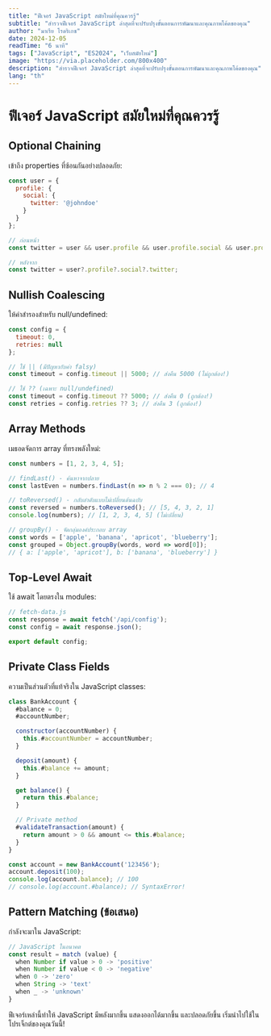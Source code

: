 ```yaml
---
title: "ฟีเจอร์ JavaScript สมัยใหม่ที่คุณควรรู้"
subtitle: "สำรวจฟีเจอร์ JavaScript ล่าสุดที่จะปรับปรุงขั้นตอนการพัฒนาและคุณภาพโค้ดของคุณ"
author: "มาเรีย โรดริเกซ"
date: 2024-12-05
readTime: "6 นาที"
tags: ["JavaScript", "ES2024", "เว็บสมัยใหม่"]
image: "https://via.placeholder.com/800x400"
description: "สำรวจฟีเจอร์ JavaScript ล่าสุดที่จะปรับปรุงขั้นตอนการพัฒนาและคุณภาพโค้ดของคุณ"
lang: "th"
---
```


# ฟีเจอร์ JavaScript สมัยใหม่ที่คุณควรรู้

## Optional Chaining

เข้าถึง properties ที่ซ้อนกันอย่างปลอดภัย:

```javascript
const user = {
  profile: {
    social: {
      twitter: '@johndoe'
    }
  }
};

// ก่อนหน้า
const twitter = user && user.profile && user.profile.social && user.profile.social.twitter;

// หลังจาก
const twitter = user?.profile?.social?.twitter;
```

## Nullish Coalescing

ให้ค่าสำรองสำหรับ null/undefined:

```javascript
const config = {
  timeout: 0,
  retries: null
};

// ใช้ || (มีปัญหากับค่า falsy)
const timeout = config.timeout || 5000; // ส่งคืน 5000 (ไม่ถูกต้อง!)

// ใช้ ?? (เฉพาะ null/undefined)
const timeout = config.timeout ?? 5000; // ส่งคืน 0 (ถูกต้อง!)
const retries = config.retries ?? 3; // ส่งคืน 3 (ถูกต้อง!)
```

## Array Methods

เมธอดจัดการ array ที่ทรงพลังใหม่:

```javascript
const numbers = [1, 2, 3, 4, 5];

// findLast() - ค้นหาจากปลาย
const lastEven = numbers.findLast(n => n % 2 === 0); // 4

// toReversed() - กลับลำดับแบบไม่เปลี่ยนต้นฉบับ
const reversed = numbers.toReversed(); // [5, 4, 3, 2, 1]
console.log(numbers); // [1, 2, 3, 4, 5] (ไม่เปลี่ยน)

// groupBy() - จัดกลุ่มองค์ประกอบ array
const words = ['apple', 'banana', 'apricot', 'blueberry'];
const grouped = Object.groupBy(words, word => word[0]);
// { a: ['apple', 'apricot'], b: ['banana', 'blueberry'] }
```

## Top-Level Await

ใช้ await โดยตรงใน modules:

```javascript
// fetch-data.js
const response = await fetch('/api/config');
const config = await response.json();

export default config;
```

## Private Class Fields

ความเป็นส่วนตัวที่แท้จริงใน JavaScript classes:

```javascript
class BankAccount {
  #balance = 0;
  #accountNumber;

  constructor(accountNumber) {
    this.#accountNumber = accountNumber;
  }

  deposit(amount) {
    this.#balance += amount;
  }

  get balance() {
    return this.#balance;
  }

  // Private method
  #validateTransaction(amount) {
    return amount > 0 && amount <= this.#balance;
  }
}

const account = new BankAccount('123456');
account.deposit(100);
console.log(account.balance); // 100
// console.log(account.#balance); // SyntaxError!
```

## Pattern Matching (ข้อเสนอ)

กำลังจะมาใน JavaScript:

```javascript
// JavaScript ในอนาคต
const result = match (value) {
  when Number if value > 0 -> 'positive'
  when Number if value < 0 -> 'negative'
  when 0 -> 'zero'
  when String -> 'text'
  when _ -> 'unknown'
}
```

ฟีเจอร์เหล่านี้ทำให้ JavaScript มีพลังมากขึ้น แสดงออกได้มากขึ้น และปลอดภัยขึ้น เริ่มนำไปใช้ในโปรเจ็กต์ของคุณวันนี้!